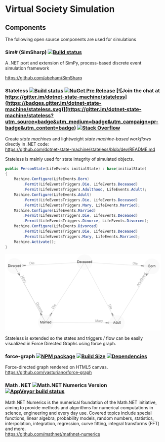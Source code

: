 # Virtual Society Simulation

## Components

The following open source components are used for simulations

### Sim# (SimSharp) [![Build status](https://ci.appveyor.com/api/projects/status/hyn83qegeiga81o2/branch/master?svg=true)](https://ci.appveyor.com/project/abeham/simsharp/branch/master)
A .NET port and extension of SimPy, process-based discrete event simulation framework
<br/>

https://github.com/abeham/SimSharp
### Stateless [![Build status](https://ci.appveyor.com/api/projects/status/github/dotnet-state-machine/stateless?svg=true)](https://ci.appveyor.com/project/DotnetStateMachine/stateless/branch/master) [![NuGet Pre Release](https://img.shields.io/nuget/vpre/Stateless.svg)](https://www.nuget.org/packages/stateless) [![Join the chat at https://gitter.im/dotnet-state-machine/stateless](https://badges.gitter.im/dotnet-state-machine/stateless.svg)](https://gitter.im/dotnet-state-machine/stateless?utm_source=badge&utm_medium=badge&utm_campaign=pr-badge&utm_content=badge) [![Stack Overflow](https://img.shields.io/badge/stackoverflow-tag-orange.svg)](http://stackoverflow.com/questions/tagged/stateless-state-machine)

Create *state machines* and lightweight *state machine-based workflows* directly in .NET code:
<br/>
https://github.com/dotnet-state-machine/stateless/blob/dev/README.md


Stateless is mainly used for state integrity of simulated objects.

```csharp
public PersonState(LifeEvents initialState) : base(initialState)
{
    Machine.Configure(LifeEvents.Born)
        .Permit(LifeEventsTriggers.Die, LifeEvents.Deceased)
        .Permit(LifeEventsTriggers.Adulthood, LifeEvents.Adult);
    Machine.Configure(LifeEvents.Adult)
        .Permit(LifeEventsTriggers.Die, LifeEvents.Deceased)
        .Permit(LifeEventsTriggers.Mary, LifeEvents.Married);
    Machine.Configure(LifeEvents.Married)
        .Permit(LifeEventsTriggers.Die, LifeEvents.Deceased)
        .Permit(LifeEventsTriggers.Divorce, LifeEvents.Divorced);
    Machine.Configure(LifeEvents.Divorced)
        .Permit(LifeEventsTriggers.Die, LifeEvents.Deceased)
        .Permit(LifeEventsTriggers.Mary, LifeEvents.Married);
    Machine.Activate();
}
```
![States](./doc/img/animation.gif)

Stateless is extended so the states and triggers / flow can be easily visualized in Force Directed Graphs using force graph.

### force-graph [![NPM package][npm-img]][npm-url] [![Build Size][build-size-img]][build-size-url] [![Dependencies][dependencies-img]][dependencies-url]
Force-directed graph rendered on HTML5 canvas.
<br/>
https://github.com/vasturiano/force-graph

[npm-img]: https://img.shields.io/npm/v/force-graph.svg
[npm-url]: https://npmjs.org/package/force-graph
[build-size-img]: https://img.shields.io/bundlephobia/minzip/force-graph.svg
[build-size-url]: https://bundlephobia.com/result?p=force-graph
[dependencies-img]: https://img.shields.io/david/vasturiano/force-graph.svg
[dependencies-url]: https://david-dm.org/vasturiano/force-graph

### Math .NET ![Math.NET Numerics Version](https://buildstats.info/nuget/MathNet.Numerics) [![AppVeyor build status](https://ci.appveyor.com/api/projects/status/79j22c061saisces/branch/master)](https://ci.appveyor.com/project/cdrnet/mathnet-numerics)  
Math.NET Numerics is the numerical foundation of the Math.NET initiative, aiming to provide methods and algorithms for numerical computations in science, engineering and every day use. Covered topics include special functions, linear algebra, probability models, random numbers, statistics, interpolation, integration, regression, curve fitting, integral transforms (FFT) and more.
<br />
https://github.com/mathnet/mathnet-numerics